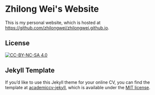 # Zhilong Wei's Website

This is my personal website, which is hosted at <https://github.com/zhilongwei/zhilongwei.github.io>.

## License

[![CC-BY-NC-SA 4.0](https://mirrors.creativecommons.org/presskit/buttons/88x31/svg/by-nc-sa.svg)](https://zhilongwei.github.io/LICENSE)

## Jekyll Template

If you’d like to use this Jekyll theme for your online CV, you can find the template at [academiccv-jekyll](https://github.com/zhilongwei/academiccv-jekyll), which is available under the [MIT license](https://opensource.org/license/mit).
